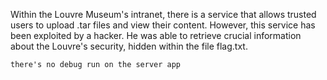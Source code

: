 Within the Louvre Museum's intranet, there is a service that allows trusted users to upload .tar files and view their content. However, this service has been exploited by a hacker. He was able to retrieve crucial information about the Louvre's security, hidden within the file flag.txt.

    there's no debug run on the server app
